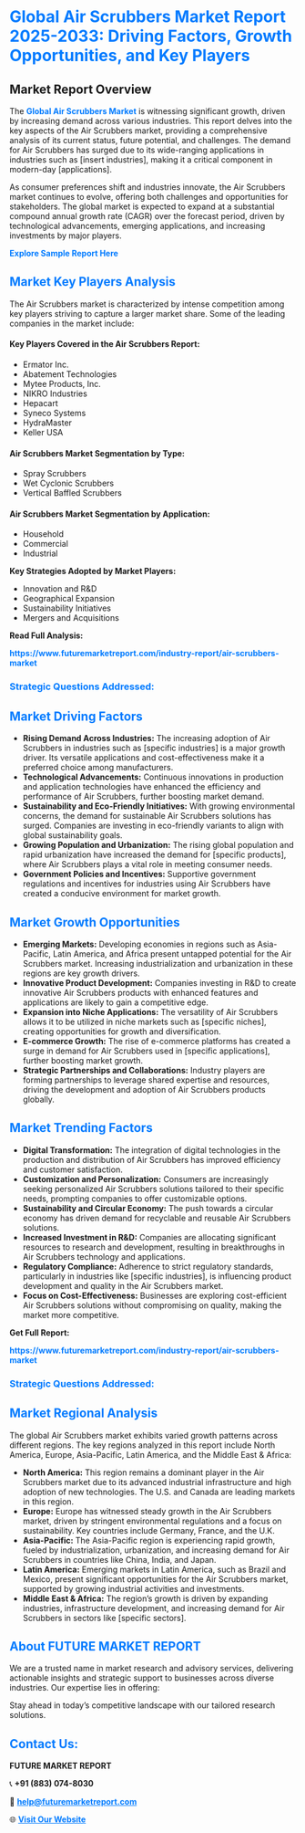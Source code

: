 <h1 style="color: #007BFF;">Global Air Scrubbers Market Report 2025-2033: Driving Factors, Growth Opportunities, and Key Players</h1>

<section id="overview">
<h2>Market Report Overview</h2>
<p>The <a href="https://www.futuremarketreport.com/industry-report/air-scrubbers-market" style="color: #007BFF; text-decoration: none;"><strong>Global Air Scrubbers Market</strong></a> is witnessing significant growth, driven by increasing demand across various industries. This report delves into the key aspects of the Air Scrubbers market, providing a comprehensive analysis of its current status, future potential, and challenges. The demand for Air Scrubbers has surged due to its wide-ranging applications in industries such as [insert industries], making it a critical component in modern-day [applications].</p>
<p>As consumer preferences shift and industries innovate, the Air Scrubbers market continues to evolve, offering both challenges and opportunities for stakeholders. The global market is expected to expand at a substantial compound annual growth rate (CAGR) over the forecast period, driven by technological advancements, emerging applications, and increasing investments by major players.</p>
</section>

<section id="overview">
<p><a href="https://www.futuremarketreport.com/request-sample/reportId=59536" style="color: #007BFF; text-decoration: none;"><strong>Explore Sample Report Here</strong></a></p>
</section>

<section id="key-players">
<h2 style="color: #007BFF;">Market Key Players Analysis</h2>
<p>The Air Scrubbers market is characterized by intense competition among key players striving to capture a larger market share. Some of the leading companies in the market include:</p>
<h4>Key Players Covered in the Air Scrubbers Report:</h4>
<ul><li>Ermator Inc.</li><li>Abatement Technologies</li><li>Mytee Products, Inc.</li><li>NIKRO Industries</li><li>Hepacart</li><li>Syneco Systems</li><li>HydraMaster</li><li>Keller USA</li></ul>
<h4>Air Scrubbers Market Segmentation by Type:</h4>
<ul><li>Spray Scrubbers</li><li>Wet Cyclonic Scrubbers</li><li>Vertical Baffled Scrubbers</li></ul>

<h4>Air Scrubbers Market Segmentation by Application:</h4>
<ul><li>Household</li><li>Commercial</li><li>Industrial</li></ul>
<p><strong>Key Strategies Adopted by Market Players:</strong></p>
<ul>
<li>Innovation and R&D</li>
<li>Geographical Expansion</li>
<li>Sustainability Initiatives</li>
<li>Mergers and Acquisitions</li>
</ul>
</section>

<section>
<p><strong>Read Full Analysis: </strong></p><a href="https://www.futuremarketreport.com/industry-report/air-scrubbers-market" style="color: #007BFF; text-decoration: none;"><strong>https://www.futuremarketreport.com/industry-report/air-scrubbers-market</strong></a>
<h3 style="color: #007BFF;">Strategic Questions Addressed:</h3>
</section>

<section id="driving-factors">
<h2 style="color: #007BFF;">Market Driving Factors</h2>
<ul>
<li><strong>Rising Demand Across Industries:</strong> The increasing adoption of Air Scrubbers in industries such as [specific industries] is a major growth driver. Its versatile applications and cost-effectiveness make it a preferred choice among manufacturers.</li>
<li><strong>Technological Advancements:</strong> Continuous innovations in production and application technologies have enhanced the efficiency and performance of Air Scrubbers, further boosting market demand.</li>
<li><strong>Sustainability and Eco-Friendly Initiatives:</strong> With growing environmental concerns, the demand for sustainable Air Scrubbers solutions has surged. Companies are investing in eco-friendly variants to align with global sustainability goals.</li>
<li><strong>Growing Population and Urbanization:</strong> The rising global population and rapid urbanization have increased the demand for [specific products], where Air Scrubbers plays a vital role in meeting consumer needs.</li>
<li><strong>Government Policies and Incentives:</strong> Supportive government regulations and incentives for industries using Air Scrubbers have created a conducive environment for market growth.</li>
</ul>
</section>

<section id="growth-opportunities">
<h2 style="color: #007BFF;">Market Growth Opportunities</h2>
<ul>
<li><strong>Emerging Markets:</strong> Developing economies in regions such as Asia-Pacific, Latin America, and Africa present untapped potential for the Air Scrubbers market. Increasing industrialization and urbanization in these regions are key growth drivers.</li>
<li><strong>Innovative Product Development:</strong> Companies investing in R&D to create innovative Air Scrubbers products with enhanced features and applications are likely to gain a competitive edge.</li>
<li><strong>Expansion into Niche Applications:</strong> The versatility of Air Scrubbers allows it to be utilized in niche markets such as [specific niches], creating opportunities for growth and diversification.</li>
<li><strong>E-commerce Growth:</strong> The rise of e-commerce platforms has created a surge in demand for Air Scrubbers used in [specific applications], further boosting market growth.</li>
<li><strong>Strategic Partnerships and Collaborations:</strong> Industry players are forming partnerships to leverage shared expertise and resources, driving the development and adoption of Air Scrubbers products globally.</li>
</ul>
</section>

<section id="trending-factors">
<h2 style="color: #007BFF;">Market Trending Factors</h2>
<ul>
<li><strong>Digital Transformation:</strong> The integration of digital technologies in the production and distribution of Air Scrubbers has improved efficiency and customer satisfaction.</li>
<li><strong>Customization and Personalization:</strong> Consumers are increasingly seeking personalized Air Scrubbers solutions tailored to their specific needs, prompting companies to offer customizable options.</li>
<li><strong>Sustainability and Circular Economy:</strong> The push towards a circular economy has driven demand for recyclable and reusable Air Scrubbers solutions.</li>
<li><strong>Increased Investment in R&D:</strong> Companies are allocating significant resources to research and development, resulting in breakthroughs in Air Scrubbers technology and applications.</li>
<li><strong>Regulatory Compliance:</strong> Adherence to strict regulatory standards, particularly in industries like [specific industries], is influencing product development and quality in the Air Scrubbers market.</li>
<li><strong>Focus on Cost-Effectiveness:</strong> Businesses are exploring cost-efficient Air Scrubbers solutions without compromising on quality, making the market more competitive.</li>
</ul>
</section>

<section>
<p><strong>Get Full Report: </strong></p><a href="https://www.futuremarketreport.com/industry-report/air-scrubbers-market" style="color: #007BFF; text-decoration: none;"><strong>https://www.futuremarketreport.com/industry-report/air-scrubbers-market</strong></a>
<h3 style="color: #007BFF;">Strategic Questions Addressed:</h3>
</section>


<section id="regional-analysis">
<h2 style="color: #007BFF;">Market Regional Analysis</h2>
<p>The global Air Scrubbers market exhibits varied growth patterns across different regions. The key regions analyzed in this report include North America, Europe, Asia-Pacific, Latin America, and the Middle East & Africa:</p>
<ul>
<li><strong>North America:</strong> This region remains a dominant player in the Air Scrubbers market due to its advanced industrial infrastructure and high adoption of new technologies. The U.S. and Canada are leading markets in this region.</li>
<li><strong>Europe:</strong> Europe has witnessed steady growth in the Air Scrubbers market, driven by stringent environmental regulations and a focus on sustainability. Key countries include Germany, France, and the U.K.</li>
<li><strong>Asia-Pacific:</strong> The Asia-Pacific region is experiencing rapid growth, fueled by industrialization, urbanization, and increasing demand for Air Scrubbers in countries like China, India, and Japan.</li>
<li><strong>Latin America:</strong> Emerging markets in Latin America, such as Brazil and Mexico, present significant opportunities for the Air Scrubbers market, supported by growing industrial activities and investments.</li>
<li><strong>Middle East & Africa:</strong> The region’s growth is driven by expanding industries, infrastructure development, and increasing demand for Air Scrubbers in sectors like [specific sectors].</li>
</ul>
</section>

<footer>
<h2 style="color: #007BFF;">About FUTURE MARKET REPORT</h2>
<p>We are a trusted name in market research and advisory services, delivering actionable insights and strategic support to businesses across diverse industries. Our expertise lies in offering:</p>

<p>Stay ahead in today’s competitive landscape with our tailored research solutions.</p>

<h2 style="color: #007BFF;">Contact Us:</h2>
<p><strong>FUTURE MARKET REPORT</strong></p>
<p>📞 <strong>+91 (883) 074-8030</strong></p>
<p>📧 <strong><a href="mailto:help@futuremarketreport.com" style="color: #007BFF;">help@futuremarketreport.com</a></strong></p>
<p>🌐 <strong><a href="https://www.futuremarketreport.com/" style="color: #007BFF;">Visit Our Website</a></strong></p>
</footer>